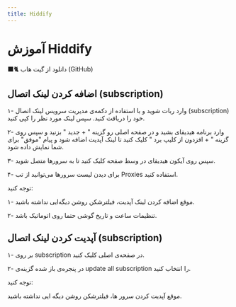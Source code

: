 ```yaml
---
title: Hiddify
---
```


# آموزش Hiddify

🐈‍⬛️ دانلود از گیت هاب (GitHub)

## اضافه کردن لینک اتصال (subscription)
۱- وارد ربات شوید و با استفاده از دکمه‌ی مدیریت سرویس لینک اتصال (subscription) خود را دریافت کنید. سپس لینک مورد نظر را کپی کنید.

۲- وارد برنامه هیدیفای بشید و در صفحه اصلی رو گزینه " + جدید " بزنید و سپس روی گزینه " + افزدون از کلیپ برد " کلیک کنید تا لینک آپدیت اضافه شود و پیام "موفق" برای شما نمایش داده شود.

۳- سپس روی آیکون هیدیفای در وسط صفحه کلیک کنید تا به سرور‌ها متصل شوید.

۴- برای دیدن لیست سرور‌ها می‌توانید از تب Proxies استفاده کنید.

توجه کنید:

۱- موقع اضافه کردن لینک آپدیت، فیلترشکن روشن دیگه‌ایی نداشته باشید.

۲- تنظیمات ساعت و تاریخ گوشی حتما روی اتوماتیک باشد.



## آپدیت کردن لینک اتصال (subscription)

۱- بر روی subscription در صفحه‌ی اصلی کلیک کنید.

۲- در پنجره‌ی باز شده گزینه‌ی update all subscription را انتخاب کنید.

توجه کنید:

موقع  آپدیت کردن سرور ها، فیلترشکن روشن دیگه ایی نداشته باشید.
